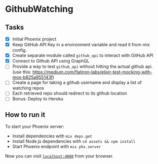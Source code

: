 # GithubWatching

## Tasks

- [x] Initial Phoenix project
- [x] Keep GitHub API Key in a environment variable and read it from mix config.
- [x] Create separate module called `github_api` to interact with GitHub API
- [x] Connect to Github API using GraphQL
- [ ] Provide a way to test `github_api` without hitting the actual github api. (use this: https://medium.com/flatiron-labs/elixir-test-mocking-with-mox-b825a955143f)
- [ ] Create a page for taking a github username and display a list of watching repos
- [ ] Each retrieved repo should redirect to its github location
- [ ] Bonus: Deploy to Heroku

## How to run it

To start your Phoenix server:

  * Install dependencies with `mix deps.get`
  * Install Node.js dependencies with `cd assets && npm install`
  * Start Phoenix endpoint with `mix phx.server`

Now you can visit [`localhost:4000`](http://localhost:4000) from your browser.
